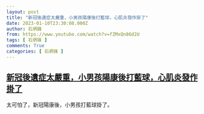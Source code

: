 ```yaml
---
layout: post
title: "新冠後遺症太嚴重，小男孩陽康後打藍球，心肌炎發作掛了"
date: 2023-01-10T23:30:08.000Z
author: 石炳鋒
from: https://www.youtube.com/watch?v=fZMxQn86d2U
tags: [ 石炳锋 ]
comments: True
categories: [ 石炳锋 ]
---
```

<!--1673393408000-->
[新冠後遺症太嚴重，小男孩陽康後打藍球，心肌炎發作掛了](https://www.youtube.com/watch?v=fZMxQn86d2U)
------

<div>
太可怕了，新冠陽康後，小男孩打藍球掛了。
</div>
